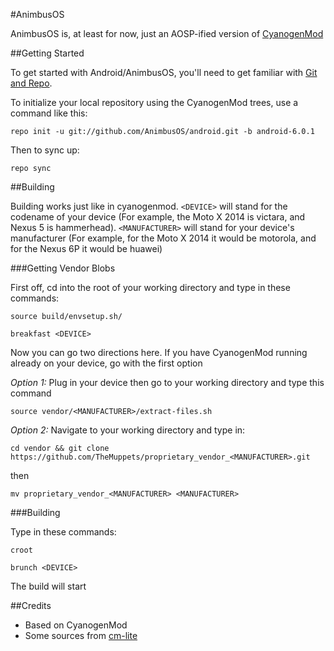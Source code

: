 #AnimbusOS

AnimbusOS is, at least for now, just an AOSP-ified version of [CyanogenMod](https://github.com/CyanogenMod/android)

##Getting Started

To get started with Android/AnimbusOS, you'll need to get
familiar with [Git and Repo](http://source.android.com/source/using-repo.html).

To initialize your local repository using the CyanogenMod trees, use a command like this:

`repo init -u git://github.com/AnimbusOS/android.git -b android-6.0.1`

Then to sync up:

`repo sync`

##Building

Building works just like in cyanogenmod. `<DEVICE>` will stand for the codename of your device (For example, the Moto X 2014 is victara, and Nexus 5 is hammerhead). `<MANUFACTURER>` will stand for your device's manufacturer (For example, for the Moto X 2014 it would be motorola, and for the Nexus 6P it would be huawei)

###Getting Vendor Blobs

First off, cd into the root of your working directory and type in these commands:

`source build/envsetup.sh/`

`breakfast <DEVICE>`

Now you can go two directions here. If you have CyanogenMod running already on your device, go with the first option

*Option 1:*
Plug in your device then go to your working directory and type this command

`source vendor/<MANUFACTURER>/extract-files.sh`

*Option 2:*
Navigate to your working directory and type in:

`cd vendor && git clone https://github.com/TheMuppets/proprietary_vendor_<MANUFACTURER>.git`

then

`mv proprietary_vendor_<MANUFACTURER> <MANUFACTURER>`

###Building

Type in these commands:

`croot`

`brunch <DEVICE>`

The build will start

##Credits
* Based on CyanogenMod
* Some sources from [cm-lite](https://github.com/cm-lite)
